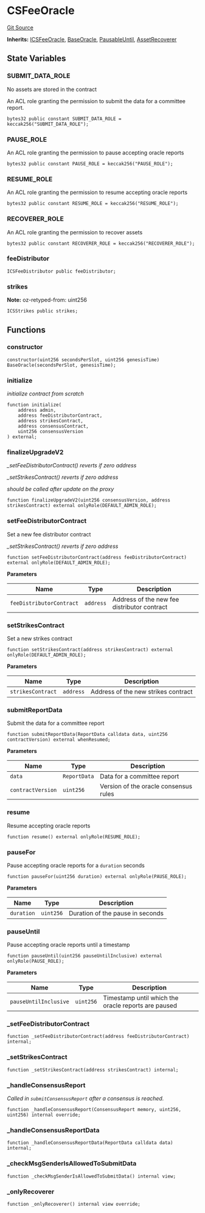# CSFeeOracle
[Git Source](https://github.com/lidofinance/community-staking-module/blob/d9f9dfd1023f7776110e7eb983ac3b5174e93893/src/CSFeeOracle.sol)

**Inherits:**
[ICSFeeOracle](/src/interfaces/ICSFeeOracle.sol/interface.ICSFeeOracle.md), [BaseOracle](/src/lib/base-oracle/BaseOracle.sol/abstract.BaseOracle.md), [PausableUntil](/src/lib/utils/PausableUntil.sol/contract.PausableUntil.md), [AssetRecoverer](/src/abstract/AssetRecoverer.sol/abstract.AssetRecoverer.md)


## State Variables
### SUBMIT_DATA_ROLE
No assets are stored in the contract

An ACL role granting the permission to submit the data for a committee report.


```solidity
bytes32 public constant SUBMIT_DATA_ROLE = keccak256("SUBMIT_DATA_ROLE");
```


### PAUSE_ROLE
An ACL role granting the permission to pause accepting oracle reports


```solidity
bytes32 public constant PAUSE_ROLE = keccak256("PAUSE_ROLE");
```


### RESUME_ROLE
An ACL role granting the permission to resume accepting oracle reports


```solidity
bytes32 public constant RESUME_ROLE = keccak256("RESUME_ROLE");
```


### RECOVERER_ROLE
An ACL role granting the permission to recover assets


```solidity
bytes32 public constant RECOVERER_ROLE = keccak256("RECOVERER_ROLE");
```


### feeDistributor

```solidity
ICSFeeDistributor public feeDistributor;
```


### strikes
**Note:**
oz-retyped-from: uint256


```solidity
ICSStrikes public strikes;
```


## Functions
### constructor


```solidity
constructor(uint256 secondsPerSlot, uint256 genesisTime) BaseOracle(secondsPerSlot, genesisTime);
```

### initialize

*initialize contract from scratch*


```solidity
function initialize(
    address admin,
    address feeDistributorContract,
    address strikesContract,
    address consensusContract,
    uint256 consensusVersion
) external;
```

### finalizeUpgradeV2

*_setFeeDistributorContract() reverts if zero address*

*_setStrikesContract() reverts if zero address*

*should be called after update on the proxy*


```solidity
function finalizeUpgradeV2(uint256 consensusVersion, address strikesContract) external onlyRole(DEFAULT_ADMIN_ROLE);
```

### setFeeDistributorContract

Set a new fee distributor contract

*_setStrikesContract() reverts if zero address*


```solidity
function setFeeDistributorContract(address feeDistributorContract) external onlyRole(DEFAULT_ADMIN_ROLE);
```
**Parameters**

|Name|Type|Description|
|----|----|-----------|
|`feeDistributorContract`|`address`|Address of the new fee distributor contract|


### setStrikesContract

Set a new strikes contract


```solidity
function setStrikesContract(address strikesContract) external onlyRole(DEFAULT_ADMIN_ROLE);
```
**Parameters**

|Name|Type|Description|
|----|----|-----------|
|`strikesContract`|`address`|Address of the new strikes contract|


### submitReportData

Submit the data for a committee report


```solidity
function submitReportData(ReportData calldata data, uint256 contractVersion) external whenResumed;
```
**Parameters**

|Name|Type|Description|
|----|----|-----------|
|`data`|`ReportData`|Data for a committee report|
|`contractVersion`|`uint256`|Version of the oracle consensus rules|


### resume

Resume accepting oracle reports


```solidity
function resume() external onlyRole(RESUME_ROLE);
```

### pauseFor

Pause accepting oracle reports for a `duration` seconds


```solidity
function pauseFor(uint256 duration) external onlyRole(PAUSE_ROLE);
```
**Parameters**

|Name|Type|Description|
|----|----|-----------|
|`duration`|`uint256`|Duration of the pause in seconds|


### pauseUntil

Pause accepting oracle reports until a timestamp


```solidity
function pauseUntil(uint256 pauseUntilInclusive) external onlyRole(PAUSE_ROLE);
```
**Parameters**

|Name|Type|Description|
|----|----|-----------|
|`pauseUntilInclusive`|`uint256`|Timestamp until which the oracle reports are paused|


### _setFeeDistributorContract


```solidity
function _setFeeDistributorContract(address feeDistributorContract) internal;
```

### _setStrikesContract


```solidity
function _setStrikesContract(address strikesContract) internal;
```

### _handleConsensusReport

*Called in `submitConsensusReport` after a consensus is reached.*


```solidity
function _handleConsensusReport(ConsensusReport memory, uint256, uint256) internal override;
```

### _handleConsensusReportData


```solidity
function _handleConsensusReportData(ReportData calldata data) internal;
```

### _checkMsgSenderIsAllowedToSubmitData


```solidity
function _checkMsgSenderIsAllowedToSubmitData() internal view;
```

### _onlyRecoverer


```solidity
function _onlyRecoverer() internal view override;
```

